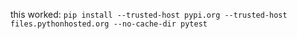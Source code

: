 this worked:
`pip install --trusted-host pypi.org --trusted-host files.pythonhosted.org --no-cache-dir pytest`